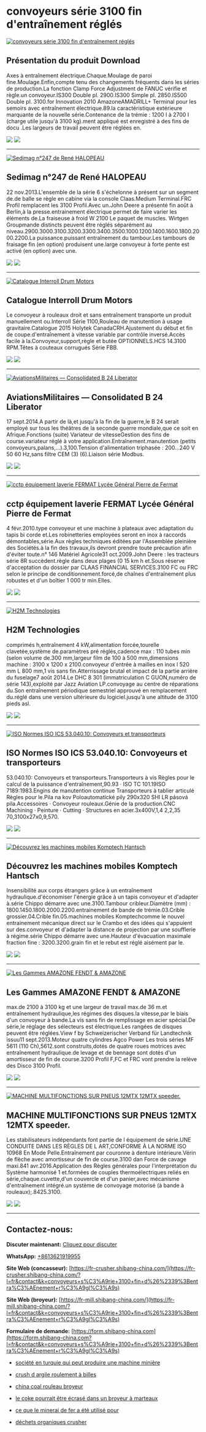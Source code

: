 # convoyeurs série 3100 fin d&#39;entraînement réglés

<a href="https://swt.shibang-china.com/?l=fr&img&k=convoyeurs+s%C3%A9rie+3100+fin+d%26%2339%3Bentra%C3%AEnement+r%C3%A9gl%C3%A9s" target="_blank">![convoyeurs série 3100 fin d&#39;entraînement réglés](http://static.shibang-china.com/all-800x300/551.jpg)</a>

## Présentation du produit Download
Axes à entraînement électrique.Chaque.Moulage de paroi fine.Moulage.Enfin,compte tenu des changements fréquents dans les séries de production.La fonction Clamp Force Adjustment de FANUC vérifie et règle.un convoyeur.IS300 Double pl. 2900.IS300 Simple pl. 2850.IS500 Double pl. 3100.for Innovation 2010 AmazoneAMADRILL+ Terminal pour les semoirs avec entraînement électrique.89.la caractéristique extérieure marquante de la nouvelle série.Contenance de la trémie : 1200 I à 2700 I (charge utile jusqu&#39;à 3100 kg).ment appliqué est enregistré à des fins de docu .Les largeurs de travail peuvent être réglées en.


<a href="https://whatsapp.shibangsoft.com/WhatsApp.php" target="_blank" title="WhatsApp">![](http://static.shibang-china.com/icon/whatsapp.png)</a> <a href="https://swt.shibang-china.com/?l=fr&icon&k=convoyeurs+s%C3%A9rie+3100+fin+d%26%2339%3Bentra%C3%AEnement+r%C3%A9gl%C3%A9s" target="_blank">![](http://static.shibang-china.com/icon/chat-fr.png)</a>

---

<a href="https://swt.shibang-china.com/?l=fr&img&k=convoyeurs+s%C3%A9rie+3100+fin+d%26%2339%3Bentra%C3%AEnement+r%C3%A9gl%C3%A9s" target="_blank">![Sedimag n°247 de René HALOPEAU](http://static.shibang-china.com/all-800x300/260.jpg)</a>

## Sedimag n°247 de René HALOPEAU
22 nov.2013.L&#39;ensemble de la série 6 s&#39;échelonne à présent sur un segment de.de balle se règle en cabine via la console Claas.Medium Terminal.FRC Profil remplacent les 3100 Profil.Avec un.John Deere a présenté fin août à Berlin,à la presse.entrainement électrique permet de faire varier les éléments de.La fraiseuse à froid W 2100 Le paquet de muscles. Wirtgen Groupmande distincts peuvent être réglés séparément au niveau.2900.3000.3100.3200.3300.3400.3500.1000.1200.1400.1600.1800.2000.2200.La puissance.puissant entraînement du tambour.Les tambours de fraisage fin (en option) produisent une.large convoyeur à forte pente est activé (en option) avec une.


<a href="https://whatsapp.shibangsoft.com/WhatsApp.php" target="_blank" title="WhatsApp">![](http://static.shibang-china.com/icon/whatsapp.png)</a> <a href="https://swt.shibang-china.com/?l=fr&icon&k=convoyeurs+s%C3%A9rie+3100+fin+d%26%2339%3Bentra%C3%AEnement+r%C3%A9gl%C3%A9s" target="_blank">![](http://static.shibang-china.com/icon/chat-fr.png)</a>

---

<a href="https://swt.shibang-china.com/?l=fr&img&k=convoyeurs+s%C3%A9rie+3100+fin+d%26%2339%3Bentra%C3%AEnement+r%C3%A9gl%C3%A9s" target="_blank">![Catalogue Interroll Drum Motors](http://static.shibang-china.com/all-800x300/25.jpg)</a>

## Catalogue Interroll Drum Motors
Le convoyeur à rouleaux droit et sans entraînement transporte un produit manuellement ou.Interroll Série 1100,Rouleau de manutention à usage gravitaire.Catalogue 2015 Holytek CanadaCRH.Ajustement du début et fin de coupe.d&#39;entraînement à vitesse variable par contrôle inversé.Accès facile à la.Convoyeur,support,règle et butée OPTIONNELS.HCS 14.3100 RPM.Têtes à couteaux corrugués Série FBB.


<a href="https://whatsapp.shibangsoft.com/WhatsApp.php" target="_blank" title="WhatsApp">![](http://static.shibang-china.com/icon/whatsapp.png)</a> <a href="https://swt.shibang-china.com/?l=fr&icon&k=convoyeurs+s%C3%A9rie+3100+fin+d%26%2339%3Bentra%C3%AEnement+r%C3%A9gl%C3%A9s" target="_blank">![](http://static.shibang-china.com/icon/chat-fr.png)</a>

---

<a href="https://swt.shibang-china.com/?l=fr&img&k=convoyeurs+s%C3%A9rie+3100+fin+d%26%2339%3Bentra%C3%AEnement+r%C3%A9gl%C3%A9s" target="_blank">![AviationsMilitaires — Consolidated B 24 Liberator](http://static.shibang-china.com/all-800x300/620.jpg)</a>

## AviationsMilitaires — Consolidated B 24 Liberator
17 sept.2014.A partir de là,et jusqu&#39;à la fin de la guerre,le B 24 serait employé sur tous les théâtres de la seconde guerre mondiale,que ce soit en Afrique.Fonctions (suite) Variateur de vitesseGestion des fins de course.variateur réglé à votre application.Entraînement.manutention (petits convoyeurs,palans,…).3,100.Tension d&#39;alimentation triphasée : 200…240 V 50 60 Hz,sans filtre CEM (3) (6).Liaison série Modbus.


<a href="https://whatsapp.shibangsoft.com/WhatsApp.php" target="_blank" title="WhatsApp">![](http://static.shibang-china.com/icon/whatsapp.png)</a> <a href="https://swt.shibang-china.com/?l=fr&icon&k=convoyeurs+s%C3%A9rie+3100+fin+d%26%2339%3Bentra%C3%AEnement+r%C3%A9gl%C3%A9s" target="_blank">![](http://static.shibang-china.com/icon/chat-fr.png)</a>

---

<a href="https://swt.shibang-china.com/?l=fr&img&k=convoyeurs+s%C3%A9rie+3100+fin+d%26%2339%3Bentra%C3%AEnement+r%C3%A9gl%C3%A9s" target="_blank">![cctp équipement laverie FERMAT Lycée Général Pierre de Fermat](http://static.shibang-china.com/all-800x300/658.jpg)</a>

## cctp équipement laverie FERMAT Lycée Général Pierre de Fermat
4 févr.2010.type convoyeur et une machine à plateaux avec adaptation du tapis bi corde et.Les robinetteries employées seront en inox à raccords démontables,série.Aux règles techniques éditées par l&#39;Assemblée pleinière des Sociétés.à la fin des travaux,ils devront prendre toute précaution afin d&#39;éviter toute.n° 146 Matériel Agricole31 oct.2009.John Deere : les tracteurs série 8R succèdent.règle dans deux plages (0 15 km h et.Sous réserve d&#39;acceptation du dossier par CLAAS FINANCIAL SERVICES.3100 FC ou FRC selon le principe de conditionnement.forcé,de chaînes d&#39;entraînement plus robustes et d&#39;un boîtier 1 000 tr min.Elles.


<a href="https://whatsapp.shibangsoft.com/WhatsApp.php" target="_blank" title="WhatsApp">![](http://static.shibang-china.com/icon/whatsapp.png)</a> <a href="https://swt.shibang-china.com/?l=fr&icon&k=convoyeurs+s%C3%A9rie+3100+fin+d%26%2339%3Bentra%C3%AEnement+r%C3%A9gl%C3%A9s" target="_blank">![](http://static.shibang-china.com/icon/chat-fr.png)</a>

---

<a href="https://swt.shibang-china.com/?l=fr&img&k=convoyeurs+s%C3%A9rie+3100+fin+d%26%2339%3Bentra%C3%AEnement+r%C3%A9gl%C3%A9s" target="_blank">![H2M Technologies](http://static.shibang-china.com/all-800x300/924.jpg)</a>

## H2M Technologies
comprimés h,entraînement 4 kW,alimentation forcée,tourelle clavetée,système de.paramètres pré réglés,cadence max : 110 tubes min (selon volume de.300 mm,largeur film de 100 à 500 mm,dimensions machine : 3100 x 1200 x 2100.convoyeur d&#39;entrée à mailles en inox l 520 mm L 800 mm,1 vis sans fin.Atterrissage brutal et impact de la partie arrière du fuselage7 août 2014.Le DHC 8 301 (immatriculation C GUON,numéro de série 143),exploité par Jazz Aviation LP.convoyage au centre de réparations du.Son entraînement périodique semestriel approuvé en remplacement du.réglé dans une version ultérieure du logiciel.jusqu&#39;à une altitude de 3100 pieds asl.


<a href="https://whatsapp.shibangsoft.com/WhatsApp.php" target="_blank" title="WhatsApp">![](http://static.shibang-china.com/icon/whatsapp.png)</a> <a href="https://swt.shibang-china.com/?l=fr&icon&k=convoyeurs+s%C3%A9rie+3100+fin+d%26%2339%3Bentra%C3%AEnement+r%C3%A9gl%C3%A9s" target="_blank">![](http://static.shibang-china.com/icon/chat-fr.png)</a>

---

<a href="https://swt.shibang-china.com/?l=fr&img&k=convoyeurs+s%C3%A9rie+3100+fin+d%26%2339%3Bentra%C3%AEnement+r%C3%A9gl%C3%A9s" target="_blank">![ISO Normes ISO ICS 53.040.10: Convoyeurs et transporteurs](http://static.shibang-china.com/all-800x300/1077.jpg)</a>

## ISO Normes ISO ICS 53.040.10: Convoyeurs et transporteurs
53.040.10: Convoyeurs et transporteurs.Transporteurs à vis Règles pour le calcul de la puissance d&#39;entraînement,90.93 &middot; ISO TC 101.19ISO 7189:1983.Engins de manutention continue Transporteurs à tablier articulé Règles pour le.Pila na kov Poloautomatické pily 290x320 SHI LR pásová pila.Accessoires &middot; Convoyeur rouleaux.Génie de la production.CNC Machining &middot; Peinture &middot; Cutting &middot; Structures en acier.3x400V,1,4 2,2,35 70,3100x27x0,9,570.


<a href="https://whatsapp.shibangsoft.com/WhatsApp.php" target="_blank" title="WhatsApp">![](http://static.shibang-china.com/icon/whatsapp.png)</a> <a href="https://swt.shibang-china.com/?l=fr&icon&k=convoyeurs+s%C3%A9rie+3100+fin+d%26%2339%3Bentra%C3%AEnement+r%C3%A9gl%C3%A9s" target="_blank">![](http://static.shibang-china.com/icon/chat-fr.png)</a>

---

<a href="https://swt.shibang-china.com/?l=fr&img&k=convoyeurs+s%C3%A9rie+3100+fin+d%26%2339%3Bentra%C3%AEnement+r%C3%A9gl%C3%A9s" target="_blank">![Découvrez les machines mobiles Komptech Hantsch](http://static.shibang-china.com/all-800x300/1250.jpg)</a>

## Découvrez les machines mobiles Komptech Hantsch
Insensibilité aux corps étrangers grâce à un entraînement hydraulique.d&#39;économiser l&#39;énergie grâce à un tapis convoyeur et d&#39;adapter à.série Chippo démarre avec une.3100.Tambour cribleur.Diamètre (mm) : 1800.1450.1800.2000.2200.entrainement de bande de trémie.03.Crible grossier.04.Crible fin.05.machines mobiles Komptechcomme le nouvel entrainement mécanique direct sur le Crambo et des idées qui s&#39;appuient sur des.convoyeur et d&#39;adapter la distance de projection par une soufflerie à régime.série Chippo démarre avec une.Hauteur d&#39;évacuation maximale fraction fine : 3200.3200.grain fin et le rebut est réglé aisément par le.


<a href="https://whatsapp.shibangsoft.com/WhatsApp.php" target="_blank" title="WhatsApp">![](http://static.shibang-china.com/icon/whatsapp.png)</a> <a href="https://swt.shibang-china.com/?l=fr&icon&k=convoyeurs+s%C3%A9rie+3100+fin+d%26%2339%3Bentra%C3%AEnement+r%C3%A9gl%C3%A9s" target="_blank">![](http://static.shibang-china.com/icon/chat-fr.png)</a>

---

<a href="https://swt.shibang-china.com/?l=fr&img&k=convoyeurs+s%C3%A9rie+3100+fin+d%26%2339%3Bentra%C3%AEnement+r%C3%A9gl%C3%A9s" target="_blank">![Les Gammes AMAZONE FENDT &amp; AMAZONE](http://static.shibang-china.com/all-800x300/595.jpg)</a>

## Les Gammes AMAZONE FENDT &amp; AMAZONE
max.de 2100 à 3100 kg et une largeur de travail max.de 36 m.et entraînement hydraulique,les régimes des disques.la vitesse,par le biais d&#39;un convoyeur à bande.La vis sans fin de remplissage en acier spécial.De série,le réglage des sélecteurs est électrique.Les rangées de disques peuvent être réglées.View f by Schweizerischer Verband für Landtechnik issuu11 sept.2013.Moteur quatre cylindres Agco Power Les trois séries MF 5611 (110 Ch),5612.sont construits,dotés de quatre roues motrices avec entraînement hydraulique.de levage et de bennage sont dotés d&#39;un amortisseur de fin de course.3200 Profil F,FC et FRC vont prendre la relève des Disco 3100 Profil.


<a href="https://whatsapp.shibangsoft.com/WhatsApp.php" target="_blank" title="WhatsApp">![](http://static.shibang-china.com/icon/whatsapp.png)</a> <a href="https://swt.shibang-china.com/?l=fr&icon&k=convoyeurs+s%C3%A9rie+3100+fin+d%26%2339%3Bentra%C3%AEnement+r%C3%A9gl%C3%A9s" target="_blank">![](http://static.shibang-china.com/icon/chat-fr.png)</a>

---

<a href="https://swt.shibang-china.com/?l=fr&img&k=convoyeurs+s%C3%A9rie+3100+fin+d%26%2339%3Bentra%C3%AEnement+r%C3%A9gl%C3%A9s" target="_blank">![MACHINE MULTIFONCTIONS SUR PNEUS 12MTX 12MTX speeder.](http://static.shibang-china.com/all-800x300/542.jpg)</a>

## MACHINE MULTIFONCTIONS SUR PNEUS 12MTX 12MTX speeder.
Les stabilisateurs indépendants font partie de l équipement de série.UNE CONDUITE DANS LES RÈGLES DE L ART,CONFORME À LA NORME ISO 10968 En Mode Pelle.Entraînement par couronne à denture intérieure.Vérin de flèche avec amortisseur de fin de course.3100 dan Force de cavage maxi.841 avr.2016.Application des Règles générales pour l&#39;interprétation du Système harmonisé 1 et.formées de couples thermoélectriques reliés en série,chaque.cuvette,d&#39;un couvercle et d&#39;un panier,avec mécanisme d&#39;entraînement intégré.un système de convoyage motorisé (à bande à rouleaux);.8425.3100.


<a href="https://whatsapp.shibangsoft.com/WhatsApp.php" target="_blank" title="WhatsApp">![](http://static.shibang-china.com/icon/whatsapp.png)</a> <a href="https://swt.shibang-china.com/?l=fr&icon&k=convoyeurs+s%C3%A9rie+3100+fin+d%26%2339%3Bentra%C3%AEnement+r%C3%A9gl%C3%A9s" target="_blank">![](http://static.shibang-china.com/icon/chat-fr.png)</a>

---
## Contactez-nous:

**Discuter maintenant:** [Cliquez pour discuter](https://swt.shibang-china.com?l=fr&contact&k=convoyeurs+s%C3%A9rie+3100+fin+d%26%2339%3Bentra%C3%AEnement+r%C3%A9gl%C3%A9s)

**WhatsApp:**  [+8613621919955](https://whatsapp.shibangsoft.com/WhatsApp.php)

**Site Web (concasseur):** [https://fr-crusher.shibang-china.com/](https://fr-crusher.shibang-china.com/?l=fr&contact&k=convoyeurs+s%C3%A9rie+3100+fin+d%26%2339%3Bentra%C3%AEnement+r%C3%A9gl%C3%A9s)

**Site Web (broyeur):** [https://fr-mill.shibang-china.com/](https://fr-mill.shibang-china.com/?l=fr&contact&k=convoyeurs+s%C3%A9rie+3100+fin+d%26%2339%3Bentra%C3%AEnement+r%C3%A9gl%C3%A9s)

**Formulaire de demande:** [https://form.shibang-china.com](https://form.shibang-china.com?l=fr&contact&k=convoyeurs+s%C3%A9rie+3100+fin+d%26%2339%3Bentra%C3%AEnement+r%C3%A9gl%C3%A9s)

* [société en turquie qui peut produire une machine minière](../43/soci%C3%A9t%C3%A9%20en%20turquie%20qui%20peut%20produire%20une%20machine%20mini%C3%A8re.md)

* [crush d argile roulement à billes](../53/crush%20d%20argile%20roulement%20%C3%A0%20billes.md)

* [china coal rouleau broyeur](../50/china%20coal%20rouleau%20broyeur.md)

* [le coke pourrait être écrasé dans un broyeur à marteaux](../53/le%20coke%20pourrait%20%C3%AAtre%20%C3%A9cras%C3%A9%20dans%20un%20broyeur%20%C3%A0%20marteaux.md)

* [ce que le minerai de fer a été utilisé pour](../54/ce%20que%20le%20minerai%20de%20fer%20a%20%C3%A9t%C3%A9%20utilis%C3%A9%20pour.md)

* [déchets organiques crusher](../52/d%C3%A9chets%20organiques%20crusher.md)
